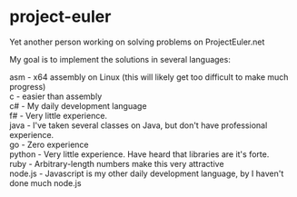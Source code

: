 # project-euler
Yet another person working on solving problems on ProjectEuler.net

My goal is to implement the solutions in several languages:

asm - x64 assembly on Linux (this will likely get too difficult to make much progress) </br>
c - easier than assembly </br>
c# - My daily development language </br>
f# - Very little experience. </br>
java - I've taken several classes on Java, but don't have professional experience. </br>
go -  Zero experience </br>
python - Very little experience. Have heard that libraries are it's forte. </br>
ruby - Arbitrary-length numbers make this very attractive </br>
node.js - Javascript is my other daily development language, by I haven't done much node.js </br>
